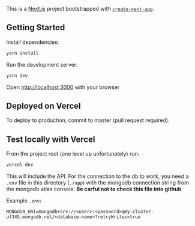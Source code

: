 This is a [Next.js](https://nextjs.org/) project bootstrapped with [`create-next-app`](https://github.com/vercel/next.js/tree/canary/packages/create-next-app).

## Getting Started

Install dependencies:

```bash
yarn install
```

Run the development server:

```bash
yarn dev
```

Open [http://localhost:3000](http://localhost:3000) with your browser

## Deployed on Vercel

To deploy to production, commit to master (pull request required).

## Test locally with Vercel

From the project root (one level up unfortunately) run:

```bash
vercel dev
```

This will include the API. For the connection to the db to work, you need a `.env` file in this directory (`./app`) with the mongodb connection string from the mongodb atlas console. **Be carful not to check this file into github**

Example `.env`:

```
MONGODB_URI=mongodb+srv://<user>:<password>@my-cluster-uf345.mongodb.net/<database-name>?retryWrites=true
```
